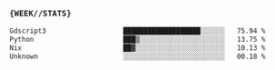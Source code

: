 ### `{WEEK//STATS}` 
<!--START_SECTION:waka-->

```txt
Gdscript3                   ███████████████████░░░░░░   75.94 %
Python                      ███▒░░░░░░░░░░░░░░░░░░░░░   13.75 %
Nix                         ██▓░░░░░░░░░░░░░░░░░░░░░░   10.13 %
Unknown                     ░░░░░░░░░░░░░░░░░░░░░░░░░   00.18 %
```

<!--END_SECTION:waka-->
